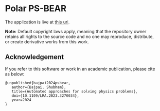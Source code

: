 # Polar PS-BEAR

The application is live at [this url](https://psbear.streamlit.app/).

**Note:** Default copyright laws apply, meaning that the repository owner retains all rights to the source code and no one may reproduce, distribute, or create derivative works from this work.

## Acknowledgement

If you refer to this software or work in an academic publication, please cite as below:

```
@unpublished{bajpai2024psbear,
   author={Bajpai, Shubham},
   title={Automated approaches for solving physics problems},
   doi={10.1109/LRA.2023.3270034},
   year=2024
}
```
